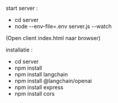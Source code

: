 start server :
- cd server
- node --env-file=.env server.js --watch

(Open client index.html naar browser)

installatie : 
- cd server
- npm install
- npm install langchain
- npm install @langchain/openai
- npm install express
- npm install cors
